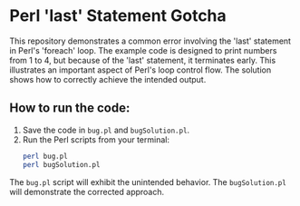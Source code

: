 # Perl 'last' Statement Gotcha

This repository demonstrates a common error involving the 'last' statement in Perl's 'foreach' loop. The example code is designed to print numbers from 1 to 4, but because of the 'last' statement, it terminates early. This illustrates an important aspect of Perl's loop control flow. The solution shows how to correctly achieve the intended output.

## How to run the code:

1. Save the code in `bug.pl` and `bugSolution.pl`.
2. Run the Perl scripts from your terminal:
   ```bash
   perl bug.pl
   perl bugSolution.pl
   ```

The `bug.pl` script will exhibit the unintended behavior. The `bugSolution.pl` will demonstrate the corrected approach.
